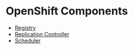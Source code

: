 # OpenShift Components

* [Registry](OpenShift-Registries)
* [Replication Controller](OpenShift-Replication_Controller)
* [Scheduler](OpenShift-Scheduler)

